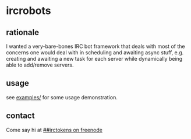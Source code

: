 # ircrobots

## rationale
I wanted a very-bare-bones IRC bot framework that deals with most of the
concerns one would deal with in scheduling and awaiting async stuff, e.g.
creating and awaiting a new task for each server while dynamically being able
to add/remove servers.

## usage
see [examples/](examples/) for some usage demonstration.

## contact

Come say hi at [##irctokens on freenode](https://webchat.freenode.net/?channels=%23%23irctokens)
